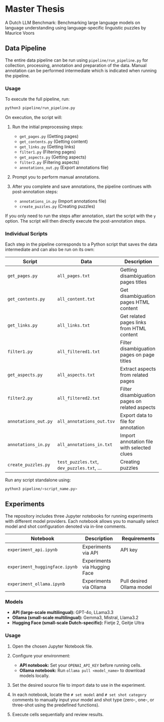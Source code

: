 # Master Thesis
A Dutch LLM Benchmark: Benchmarking large language models on language understanding using language-specific linguistic puzzles by Maurice Voors

## Data Pipeline

The entire data pipeline can be run using `pipeline/run_pipeline.py` for collection, processing, annotation and preparation of the data. Manual annotation can be performed intermediate which is indicated when running the pipeline.

### Usage

To execute the full pipeline, run:

```bash
python3 pipeline/run_pipeline.py
```

On execution, the script will:

1. Run the initial preprocessing steps:

   * `get_pages.py` (Getting pages)
   * `get_contents.py` (Getting content)
   * `get_links.py` (Getting links)
   * `filter1.py` (Filtering pages)
   * `get_aspects.py` (Getting aspects)
   * `filter2.py` (Filtering aspects)
   * `annotations_out.py` (Export annotations file)

2. Prompt you to perform manual annotations.

3. After you complete and save annotations, the pipeline continues with post-annotation steps:

   * `annotations_in.py` (Import annotations file)
   * `create_puzzles.py` (Creating puzzles)

If you only need to run the steps after annotation, start the script with the `y` option. The script will then directly execute the post-annotation steps.

### Individual Scripts

Each step in the pipeline corresponds to a Python script that saves the data intermediate and can also be run on its own:

| Script               | Data                            | Description                                  |
| -------------------- | ------------------------------- | -------------------------------------------- |
| `get_pages.py`       | `all_pages.txt`                 | Getting disambiguation pages titles          |
| `get_contents.py`    | `all_content.txt`               | Get disambiguation pages HTML content        |
| `get_links.py`       | `all_links.txt`                 | Get related pages links from HTML content    |
| `filter1.py`         | `all_filtered1.txt`             | Filter disambiguation pages on page titles   |
| `get_aspects.py`     | `all_aspects.txt`               | Extract aspects from related pages           |
| `filter2.py`         | `all_filtered2.txt`             | Filter disambiguation pages on related aspects |
| `annotations_out.py` | `all_annotations_out.tsv`       | Export data to file for annotation           |
| `annotations_in.py`  | `all_annotations_in.txt`        | Import annotation file with selected clues   |
| `create_puzzles.py`  | `test_puzzles.txt`, `dev_puzzles.txt`, … | Creating puzzles                    |

Run any script standalone using:

```bash
python3 pipeline/<script_name.py>
```

## Experiments

The repository includes three Jupyter notebooks for running experiments with different model providers. Each notebook allows you to manually select model and shot configuration denoted via in-line comments.

| Notebook                       | Description                          | Requirements                      | 
| ------------------------------ | ------------------------------------ | --------------------------------- | 
| `experiment_api.ipynb`         | Experiments via API           | API key                    | 
| `experiment_huggingface.ipynb` | Experiments via Hugging Face         |  | 
| `experiment_ollama.ipynb`      | Experiments via Ollama | Pull desired Ollama model |

### Models

* **API (large-scale multilingual):** GPT-4o, LLama3.3
* **Ollama (small-scale multilingual):** Gemma3, Mistral, Llama3.2
* **Hugging Face (small-scale Dutch-specific):** Fietje 2, Geitje Ultra

### Usage

1. Open the chosen Jupyter Notebook file.
2. Configure your environment:

   * **API notebook:** Set your `OPENAI_API_KEY` before running cells.
   * **Ollama notebook:** Run `ollama pull <model_name>` to download models locally.
3. Set the desired source file to import data to use in the experiment.
4. In each notebook, locate the `# set model` and `# set shot category` comments to manually input your model and shot type (zero-, one-, or three-shot using the predefined functions).
5. Execute cells sequentially and review results.
